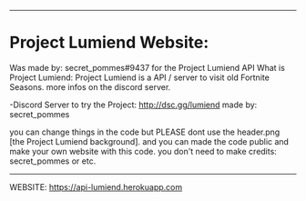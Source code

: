 _________________________________________________________________________________________________________________________
# Project Lumiend Website:
Was made by: secret_pommes#9437 for the Project Lumiend API
What is Project Lumiend:
Project Lumiend is a API / server to visit old Fortnite Seasons.
more infos on the discord server.

-Discord Server to try the Project:
http://dsc.gg/lumiend
made by: secret_pommes


you can change things in the code but PLEASE dont use the header.png [the Project Lumiend background].
and you can made the code public and make your own website with this code.
you don't need to make credits: secret_pommes or etc.
_________________________________________________________________________________________________________________________
WEBSITE:
https://api-lumiend.herokuapp.com
